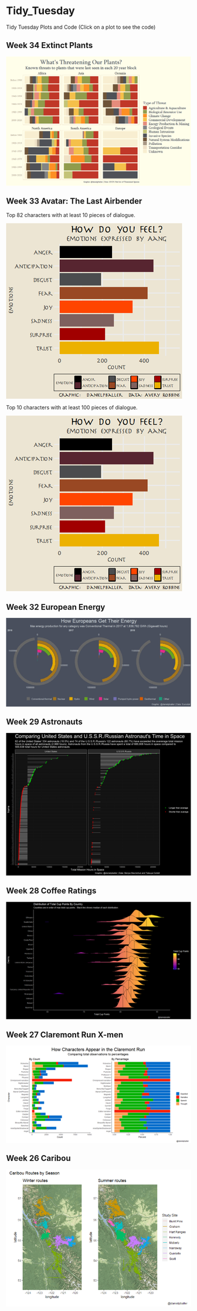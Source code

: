 # Tidy_Tuesday
Tidy Tuesday Plots and Code (Click on a plot to see the code)

## Week 34 Extinct Plants
<a href='Scripts_for_final_plots/Week_34_Plants_Final_Plot.Rmd' target='_blank'><img src="Final_Plots/Week_34_Plants.png" align="center"/></a>

## Week 33 Avatar: The Last Airbender
Top 82 characters with at least 10 pieces of dialogue.

<a href='Scripts_for_final_plots/Week_33_Avatar_Final_Plot.Rmd' target='_blank'><img src="Final_Plots/Week_33_Avatar.gif" align="center"/></a>

Top 10 characters with at least 100 pieces of dialogue.

<a href='Scripts_for_final_plots/Week_33_Avatar_Final_Plot.Rmd' target='_blank'><img src="Final_Plots/Week_33_Avatar2.gif" align="center"/></a>

## Week 32 European Energy 
<a href='Scripts_for_final_plots/Week_32_European_Energy_Final_Plot.Rmd' target='_blank'><img src="Final_Plots/Week_32_European_Energy_Types.jpg" align="center"/></a>

## Week 29 Astronauts
<a href='Scripts_for_final_plots/Week_29_Astronauts_Final_Plot.Rmd' target='_blank'><img src="Final_Plots/Week_29_Astronauts.png" align="center"/></a>

## Week 28 Coffee Ratings
<a href='Scripts_for_final_plots/Week_28_Coffee_Final_Plot.Rmd' target='_blank'><img src="Final_Plots/Week_28_Coffee_Ratings.png" align="center"/></a>

## Week 27 Claremont Run X-men
<a href='Scripts_for_final_plots/Week_27_Claremont_Run_Xmen_Final_Plot.Rmd' target='_blank'><img src="Final_Plots/Week_27_Clarmont_Run_Xmen.PNG" align="center"/></a>

## Week 26 Caribou
<a href='Scripts_for_final_plots/Week_26_Caribou_Final_Plot.Rmd' target='_blank'><img src="Final_Plots/Week_26_Caribou_Routes_by_Season.png" align="center"/></a>
